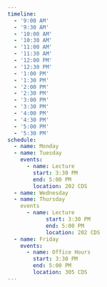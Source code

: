 ```yaml
---
timeline:
  - '9:00 AM'
  - '9:30 AM'
  - '10:00 AM'
  - '10:30 AM'
  - '11:00 AM'
  - '11:30 AM'
  - '12:00 PM'
  - '12:30 PM'
  - '1:00 PM'
  - '1:30 PM'
  - '2:00 PM'
  - '2:30 PM'
  - '3:00 PM'
  - '3:30 PM'
  - '4:00 PM'
  - '4:30 PM'
  - '5:00 PM'
  - '5:30 PM'
schedule:
  - name: Monday
  - name: Tuesday
    events:
      - name: Lecture
        start: 3:30 PM
        end: 5:00 PM
        location: 202 CDS
  - name: Wednesday
  - name: Thursday
    events
      - name: Lecture
            start: 3:30 PM
            end: 5:00 PM
            location: 202 CDS
  - name: Friday
    events:
      - name: Office Hours
        start: 3:30 PM
        end: 5:00 PM
        location: 305 CDS
---
```

